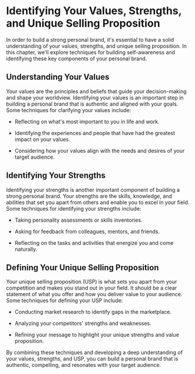 Identifying Your Values, Strengths, and Unique Selling Proposition
======================================================================================================

In order to build a strong personal brand, it's essential to have a solid understanding of your values, strengths, and unique selling proposition. In this chapter, we'll explore techniques for building self-awareness and identifying these key components of your personal brand.

Understanding Your Values
-------------------------

Your values are the principles and beliefs that guide your decision-making and shape your worldview. Identifying your values is an important step in building a personal brand that is authentic and aligned with your goals. Some techniques for clarifying your values include:

* Reflecting on what's most important to you in life and work.

* Identifying the experiences and people that have had the greatest impact on your values.

* Considering how your values align with the needs and desires of your target audience.

Identifying Your Strengths
--------------------------

Identifying your strengths is another important component of building a strong personal brand. Your strengths are the skills, knowledge, and abilities that set you apart from others and enable you to excel in your field. Some techniques for identifying your strengths include:

* Taking personality assessments or skills inventories.

* Asking for feedback from colleagues, mentors, and friends.

* Reflecting on the tasks and activities that energize you and come naturally.

Defining Your Unique Selling Proposition
----------------------------------------

Your unique selling proposition (USP) is what sets you apart from your competition and makes you stand out in your field. It should be a clear statement of what you offer and how you deliver value to your audience. Some techniques for defining your USP include:

* Conducting market research to identify gaps in the marketplace.

* Analyzing your competitors' strengths and weaknesses.

* Refining your message to highlight your unique strengths and value proposition.

By combining these techniques and developing a deep understanding of your values, strengths, and USP, you can build a personal brand that is authentic, compelling, and resonates with your target audience.
